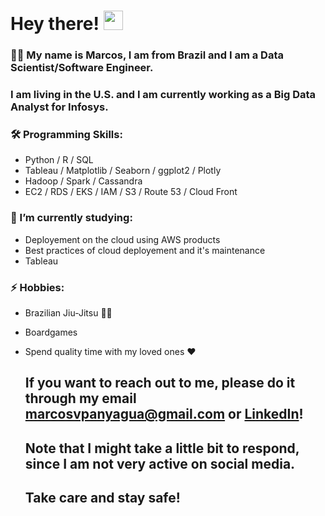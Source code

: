 # Hey there! <img src="https://media.giphy.com/media/hvRJCLFzcasrR4ia7z/giphy.gif" width="31px">


### 👨‍💻 My name is Marcos, I am from Brazil and I am a **Data Scientist/Software Engineer**.
### I am living in the U.S. and I am currently working as a Big Data Analyst for Infosys.



### 🛠️ Programming Skills:

- Python / R / SQL
- Tableau / Matplotlib / Seaborn / ggplot2 / Plotly
- Hadoop / Spark / Cassandra
- EC2 / RDS / EKS / IAM / S3 / Route 53 / Cloud Front

### 🌱 I’m currently studying:

- Deployement on the cloud using AWS products
- Best practices of cloud deployement and it's maintenance
- Tableau 

### ⚡ Hobbies:

- Brazilian Jiu-Jitsu 🤼‍♂️
- Boardgames
- Spend quality time with my loved ones ❤️ 
  
  
  
  ## If you want to reach out to me, please do it through my email marcosvpanyagua@gmail.com or [**LinkedIn**](https://www.linkedin.com/in/marcosvpanyagua/)!
  ## Note that I might take a little bit to respond, since I am not very active on social media.
  ## Take care and stay safe!
  
<!--
**marcosvppfernandes/marcosvppfernandes** is a ✨ _special_ ✨ repository because its `README.md` (this file) appears on your GitHub profile.

Here are some ideas to get you started:

- 🔭 I’m currently working on ...
- 🌱 I’m currently learning ...
- 👯 I’m looking to collaborate on ...
- 🤔 I’m looking for help with ...
- 💬 Ask me about ...
- 📫 How to reach me: ...
- 😄 Pronouns: ...
- ⚡ Fun fact: ...
-->

